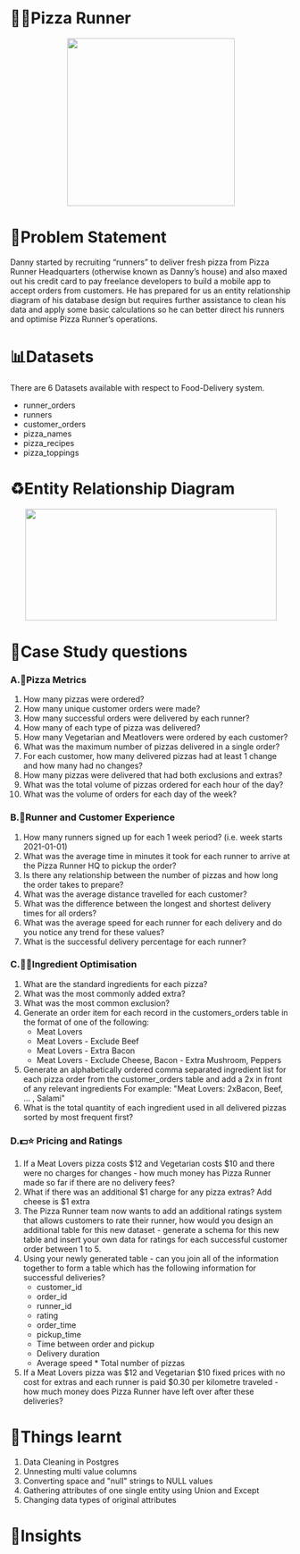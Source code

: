# 🍕🛵Pizza Runner
<p align = "center">
<img width="300" height="300" src = "https://8weeksqlchallenge.com/images/case-study-designs/2.png"> 
</p>

# 🔢Problem Statement
Danny started by recruiting “runners” to deliver fresh pizza from Pizza Runner Headquarters (otherwise known as Danny’s house) and also maxed out his credit card to pay freelance developers to build a mobile app to accept orders from customers. He has prepared for us an entity relationship diagram of his database design but requires further assistance to clean his data and apply some basic calculations so he can better direct his runners and optimise Pizza Runner’s operations.

# 📊Datasets
There are 6 Datasets available with respect to Food-Delivery system.
* runner_orders
* runners
* customer_orders
* pizza_names
* pizza_recipes
* pizza_toppings

# ♻️Entity Relationship Diagram
<p align = "center">
<img src = "https://github.com/KavetiShivanjali/8-Week-SQL-Challenge-Data-with-Danny/assets/30626886/06b7e81c-7dbf-4da3-8b54-abf8ceee8e49.png" width="450" height="200">
</p>

# 🤔Case Study questions
<h3> A.🍕Pizza Metrics </h3>
          
   1. How many pizzas were ordered?
   2. How many unique customer orders were made?
   3. How many successful orders were delivered by each runner?
   4. How many of each type of pizza was delivered?
   5. How many Vegetarian and Meatlovers were ordered by each customer?
   6. What was the maximum number of pizzas delivered in a single order?
   7. For each customer, how many delivered pizzas had at least 1 change and how many had no changes?
   8. How many pizzas were delivered that had both exclusions and extras?
   9. What was the total volume of pizzas ordered for each hour of the day?
   10. What was the volume of orders for each day of the week?
    
 <h3> B.🛃Runner and Customer Experience</h3>
 
   1. How many runners signed up for each 1 week period? (i.e. week starts 2021-01-01)
   2. What was the average time in minutes it took for each runner to arrive at the Pizza Runner HQ to pickup the order?
   3. Is there any relationship between the number of pizzas and how long the order takes to prepare?
   4. What was the average distance travelled for each customer?
   5. What was the difference between the longest and shortest delivery times for all orders?
   6. What was the average speed for each runner for each delivery and do you notice any trend for these values?
   7. What is the successful delivery percentage for each runner?
 
 <h3> C.🥩🥔Ingredient Optimisation</h3>
 
   1. What are the standard ingredients for each pizza?
   2. What was the most commonly added extra?
   3. What was the most common exclusion?
   4. Generate an order item for each record in the customers_orders table in the format of one of the following:
      * Meat Lovers
      * Meat Lovers - Exclude Beef
      * Meat Lovers - Extra Bacon
      * Meat Lovers - Exclude Cheese, Bacon - Extra Mushroom, Peppers
   5. Generate an alphabetically ordered comma separated ingredient list for each pizza order from the customer_orders table and add a 2x in front of any  relevant ingredients
For example: "Meat Lovers: 2xBacon, Beef, ... , Salami"
   6. What is the total quantity of each ingredient used in all delivered pizzas sorted by most frequent first?
 
 <h3> D.💵⭐ Pricing and Ratings</h3>
  
   1. If a Meat Lovers pizza costs $12 and Vegetarian costs $10 and there were no charges for changes - how much money has Pizza Runner made so far if there are no delivery fees?
   2. What if there was an additional $1 charge for any pizza extras?
      Add cheese is $1 extra
   3. The Pizza Runner team now wants to add an additional ratings system that allows customers to rate their runner, how would you design an additional table for this new dataset - generate a schema for this new table and insert your own data for ratings for each successful customer order between 1 to 5.
   4. Using your newly generated table - can you join all of the information together to form a table which has the following information for successful deliveries?
      * customer_id
      * order_id
      * runner_id
      * rating
      * order_time
      * pickup_time
      * Time between order and pickup
      * Delivery duration
      * Average speed
     * Total number of pizzas
  5. If a Meat Lovers pizza was $12 and Vegetarian $10 fixed prices with no cost for extras and each runner is paid $0.30 per kilometre traveled - how much money does Pizza Runner have left over after these deliveries?
  
# 📝Things learnt
 1. Data Cleaning in Postgres
 2. Unnesting multi value columns
 3. Converting space and "null" strings to NULL values
 4. Gathering attributes of one single entity using Union and Except
 5. Changing data types of original attributes

# 🤨Insights

   
